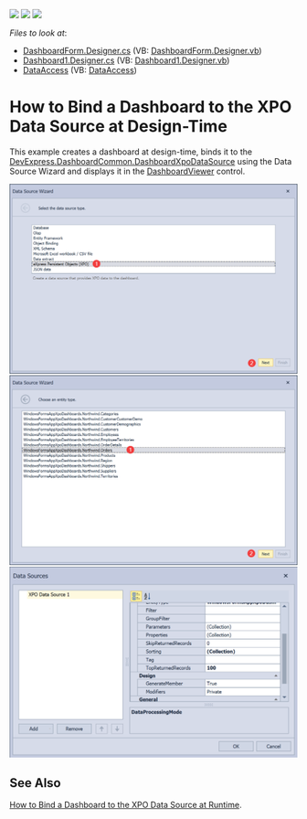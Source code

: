<!-- default badges list -->
![](https://img.shields.io/endpoint?url=https://codecentral.devexpress.com/api/v1/VersionRange/202714529/19.2.1%2B)
[![](https://img.shields.io/badge/Open_in_DevExpress_Support_Center-FF7200?style=flat-square&logo=DevExpress&logoColor=white)](https://supportcenter.devexpress.com/ticket/details/T828533)
[![](https://img.shields.io/badge/📖_How_to_use_DevExpress_Examples-e9f6fc?style=flat-square)](https://docs.devexpress.com/GeneralInformation/403183)
<!-- default badges end -->
<!-- default file list -->
*Files to look at*:
* [DashboardForm.Designer.cs](./CS/DashboardXpoDemo/DashboardForm.Designer.cs) (VB: [DashboardForm.Designer.vb](./VB/DashboardXpoDemo/DashboardForm.Designer.vb))
* [Dashboard1.Designer.cs](./CS/DashboardXpoDemo/Dashboard1.Designer.cs) (VB: [Dashboard1.Designer.vb](./VB/DashboardXpoDemo/Dashboard1.Designer.vb))
* [DataAccess](./CS/DashboardXpoDemo/DataAccess) (VB: [DataAccess](./VB/DashboardXpoDemo/DataAccess))
<!-- default file list end -->

# How to Bind a Dashboard to the XPO Data Source at Design-Time

This example creates a dashboard at design-time, binds it to the [DevExpress.DashboardCommon.DashboardXpoDataSource](https://docs.devexpress.com/Dashboard/DevExpress.DashboardCommon.DashboardXpoDataSource?v=19.2) using the Data Source Wizard and displays it in the [DashboardViewer](https://docs.devexpress.com/Dashboard/DevExpress.DashboardWin.DashboardViewer) control.

![](./DashboardXpoDataSource1.png)
![](./DashboardXpoDataSource11.png)
![](./DashboardXpoDataSource2.png)
 
## See Also
[How to Bind a Dashboard to the XPO Data Source at Runtime](https://github.com/DevExpress-Examples/winforms-dashboard-xpo-data-source).
